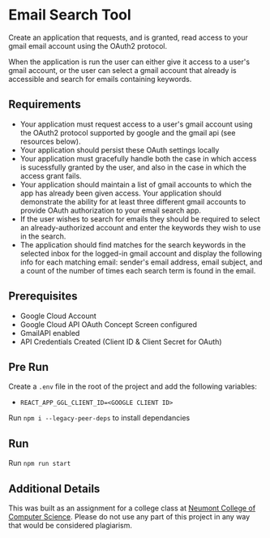 # Email Search Tool

Create an application that requests, and is granted, read access to your gmail email account using the OAuth2 protocol.

When the application is run the user can either give it access to a user's gmail account, or the user can select a gmail account that already is accessible and search for emails containing keywords.

## Requirements

- Your application must request access to a user's gmail account using the OAuth2 protocol supported by google and the gmail api (see resources below).
- Your application should persist these OAuth settings locally
- Your application must gracefully handle both the case in which access is sucessfully granted by the user, and also in the case in which the access grant fails.
- Your application should maintain a list of gmail accounts to which the app has already been given access. Your application should demonstrate the ability for at least three different gmail accounts to provide OAuth authorization to your email search app.
- If the user wishes to search for emails they should be required to select an already-authorized account and enter the keywords they wish to use in the search.
- The application should find matches for the search keywords in the selected inbox for the logged-in gmail account and display the following info for each matching email:  sender's email address, email subject, and a count of the number of times each search term is found in the email.

## Prerequisites

- Google Cloud Account
- Google Cloud API OAuth Concept Screen configured
- GmailAPI enabled
- API Credentials Created (Client ID & Client Secret for OAuth)

## Pre Run

Create a `.env` file in the root of the project and add the following variables:

- `REACT_APP_GGL_CLIENT_ID=<GOOGLE CLIENT ID>`

Run `npm i --legacy-peer-deps` to install dependancies

## Run

Run `npm run start`

## Additional Details

This was built as an assignment for a college class at [Neumont College of Computer Science](https://www.neumont.edu/). Please do not use any part of this project in any way that would be considered plagiarism.
